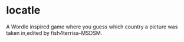 # locatle
A Wordle inspired game where you guess which country a picture was taken in,edited by fish4terrisa-MSDSM.
